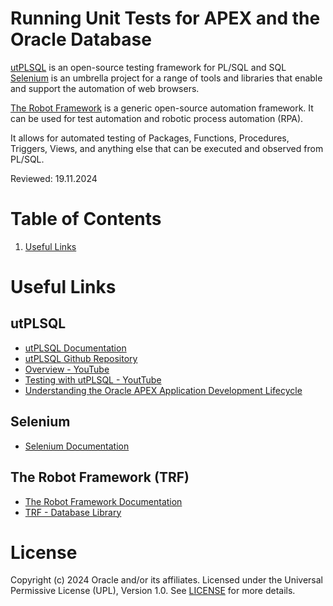 # Running Unit Tests for APEX and the Oracle Database

[utPLSQL](https://www.utplsql.org/about.html) is an open-source testing framework for PL/SQL and SQL
[Selenium](https://www.selenium.dev/) is an umbrella project for a range of tools and libraries that enable and support the automation of web browsers.

[The Robot Framework](https://robotframework.org/?tab=0&example=Advanced%20Example#getting-started) is a generic open-source automation framework. It can be used for test automation and robotic process automation (RPA).

It allows for automated testing of Packages, Functions, Procedures, Triggers, Views, and anything else that can be executed and observed from PL/SQL.

Reviewed: 19.11.2024

# Table of Contents
 
1. [Useful Links](#useful-links)

# Useful Links

## utPLSQL
- [utPLSQL Documentation](https://www.utplsql.org/documentation.html)
- [utPLSQL Github Repository](https://github.com/utPLSQL/utPLSQL)
- [Overview - YouTube](https://www.youtube.com/watch?v=zFtUmAe61mg "Extending Oracle Database DevOps with Automated PL/SQL Unit Testing (by Shay Shmeltzer) Overview of running utPLSQL unit tests within Oracle Developer Cloud")
- [Testing with utPLSQL - YoutTube](https://www.youtube.com/watch?v=OxHMaOiPitI "Oracle Groundbreakers - Testing with utPLSQL (by Philipp Salvisberg) Presentation on 28th October 2020 at Oracle Groundbreakers APAC Virtual Tour")
- [Understanding the Oracle APEX Application Development Lifecycle](https://apex.oracle.com/go/lifecycle-technical-paper)

## Selenium
- [Selenium Documentation](https://www.selenium.dev/documentation/)

## The Robot Framework (TRF)
- [The Robot Framework Documentation](https://docs.robotframework.org/docs)
- [TRF - Database Library](https://docs.robotframework.org/docs/different_libraries/database "Database Library is a Robot Framework library that provides keywords for interacting with databases.")

# License

Copyright (c) 2024 Oracle and/or its affiliates.
Licensed under the Universal Permissive License (UPL), Version 1.0.
See [LICENSE](https://github.com/oracle-devrel/technology-engineering/blob/main/LICENSE) for more details.
